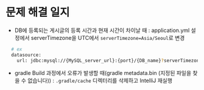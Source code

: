 # 문제 해결 일지
- DB에 등록되는 게시글의 등록 시간과 현재 시간이 차이날 때 : application.yml 설정에서 serverTimezone을 UTC에서 `serverTimezone=Asia/Seoul`로 변경
```bash
  # ex
  datasource:
    url: jdbc:mysql://{MySQL_server_url}:{port}/{DB_name}?serverTimezone=Asia/Seoul&characterEncoding=UTF-8
```
- gradle Build 과정에서 오류가 발생할 때(gradle metadata.bin (지정된 파일을 찾을 수 없습니다)) : `.gradle/cache` 디렉터리를 삭제하고 IntelliJ 재실행

